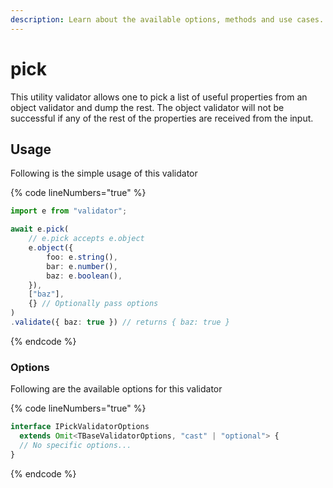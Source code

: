 ```yaml
---
description: Learn about the available options, methods and use cases.
---
```


# pick

This utility validator allows one to pick a list of useful properties from an object validator and dump the rest. The object validator will not be successful if any of the rest of the properties are received from the input.

## Usage

Following is the simple usage of this validator

{% code lineNumbers="true" %}
```typescript
import e from "validator";

await e.pick(
    // e.pick accepts e.object
    e.object({
        foo: e.string(),
        bar: e.number(),
        baz: e.boolean(),
    }),
    ["baz"],
    {} // Optionally pass options
)
.validate({ baz: true }) // returns { baz: true }
```
{% endcode %}

### Options

Following are the available options for this validator

{% code lineNumbers="true" %}
```typescript
interface IPickValidatorOptions
  extends Omit<TBaseValidatorOptions, "cast" | "optional"> {
  // No specific options...
}
```
{% endcode %}
